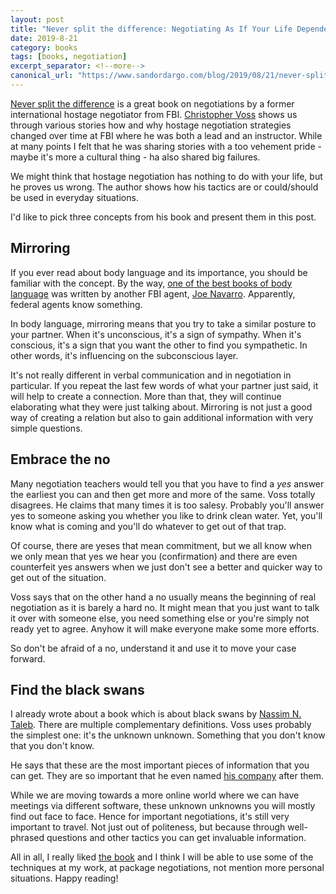 ```yaml
---
layout: post
title: "Never split the difference: Negotiating As If Your Life Depended On It by Christopher Voss"
date: 2019-8-21
category: books
tags: [books, negotiation]
excerpt_separator: <!--more-->
canonical_url: "https://www.sandordargo.com/blog/2019/08/21/never-split-the-difference"
---
```

[Never split the difference](https://amzn.to/2z1aYNu) is a great book on negotiations by a former international hostage negotiator from FBI. [Christopher Voss](https://twitter.com/VossNegotiation?ref_src=twsrc%5Egoogle%7Ctwcamp%5Eserp%7Ctwgr%5Eauthor) shows us through various stories how and why hostage negotiation strategies changed over time at FBI where he was both a lead and an instructor. While at many points I felt that he was sharing stories with a too vehement pride - maybe it's more a cultural thing - ha also shared big failures.
<!--more-->

We might think that hostage negotiation has nothing to do with your life, but he proves us wrong. The author shows how his tactics are or could/should be used in everyday situations.

I'd like to pick three concepts from his book and present them in this post.

## Mirroring

If you ever read about body language and its importance, you should be familiar with the concept. By the way, [one of the best books of body language](https://amzn.to/2Kxx54P) was written by another FBI agent, [Joe Navarro](https://twitter.com/navarrotells). Apparently, federal agents know something.

In body language, mirroring means that you try to take a similar posture to your partner. When it's unconscious, it's a sign of sympathy. When it's conscious, it's a sign that you want the other to find you sympathetic. In other words, it's influencing on the subconscious layer.

It's not really different in verbal communication and in negotiation in particular. If you repeat the last few words of what your partner just said, it will help to create a connection. More than that, they will continue elaborating what they were just talking about. Mirroring is not just a good way of creating a relation but also to gain additional information with very simple questions.

## Embrace the no

Many negotiation teachers would tell you that you have to find a _yes_ answer the earliest you can and then get more and more of the same. Voss totally disagrees. He claims that many times it is too salesy. Probably you'll answer yes to someone asking you whether you like to drink clean water. Yet, you'll know what is coming and you'll do whatever to get out of that trap.

Of course, there are yeses that mean commitment, but we all know when we only mean that yes we hear you (confirmation) and there are even counterfeit yes answers when we just don't see a better and quicker way to get out of the situation.

Voss says that on the other hand a no usually means the beginning of real negotiation as it is barely a hard no. It might mean that you just want to talk it over with someone else, you need something else or you're simply not ready yet to agree. Anyhow it will make everyone make some more efforts.

So don't be afraid of a no, understand it and use it to move your case forward.

## Find the black swans

I already wrote about a book which is about black swans by [Nassim N. Taleb](http://sandordargo.com/blog/2018/10/31/nassim-taleb-the-black-swan). There are multiple complementary definitions. Voss uses probably the simplest one: it's the unknown unknown. Something that you don't know that you don't know.

He says that these are the most important pieces of information that you can get. They are so important that he even named [his company](https://blackswanltd.com/) after them.

While we are moving towards a more online world where we can have meetings via different software, these unknown unknowns you will mostly find out face to face. Hence for important negotiations, it's still very important to travel. Not just out of politeness, but because through well-phrased questions and other tactics you can get invaluable information.

All in all, I really liked [the book](https://amzn.to/2z1aYNu) and I think I will be able to use some of the techniques at my work, at package negotiations, not mention more personal situations. Happy reading!